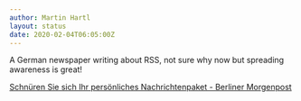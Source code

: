 ```yaml
---
author: Martin Hartl
layout: status
date: 2020-02-04T06:05:00Z
---
```

A German newspaper writing about RSS, not sure why now but spreading awareness is great!

[Schnüren Sie sich Ihr persönliches Nachrichtenpaket - Berliner Morgenpost](https://www.morgenpost.de/web-wissen/web-technik/article228328447/Schnueren-Sie-sich-Ihr-persoenliches-Nachrichtenpaket.html)